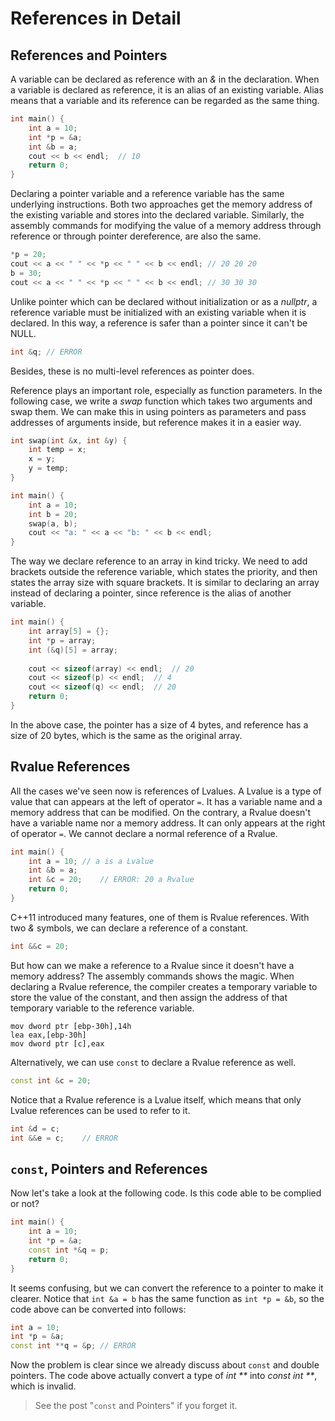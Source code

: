 # References in Detail

## References and Pointers

A variable can be declared as reference with an *&* in the declaration. When a variable is declared as reference, it is an alias of an existing variable. Alias means that a variable and its reference can be regarded as the same thing.

```cpp
int main() {
    int a = 10;
    int *p = &a;
    int &b = a;
    cout << b << endl;	// 10
    return 0;
}
```

Declaring a pointer variable and a reference variable has the same underlying instructions. Both two approaches get the memory address of the existing variable and stores into the declared variable. Similarly, the assembly commands for modifying the value of a memory address through reference or through pointer dereference, are also the same.

```cpp
*p = 20;
cout << a << " " << *p << " " << b << endl;	// 20 20 20
b = 30;
cout << a << " " << *p << " " << b << endl;	// 30 30 30
```

Unlike pointer which can be declared without initialization or as a *nullptr*, a reference variable must be initialized with an existing variable when it is declared. In this way, a reference is safer than a pointer since it can't be NULL.

```cpp
int &q;	// ERROR
```

Besides, these is no multi-level references as pointer does.

Reference plays an important role, especially as function parameters. In the following case, we write a *swap* function which takes two arguments and swap them. We can make this in using pointers as parameters and pass addresses of arguments inside, but reference makes it in a easier way.

```cpp
int swap(int &x, int &y) {
    int temp = x;
    x = y;
    y = temp;
}

int main() {
    int a = 10;
    int b = 20;
    swap(a, b);
    cout << "a: " << a << "b: " << b << endl;
}
```

The way we declare reference to an array in kind tricky. We need to add brackets outside the reference variable, which states the priority, and then states the array size with square brackets. It is similar to declaring an array instead of declaring a pointer, since reference is the alias of another variable.

```cpp
int main() {
    int array[5] = {};
    int *p = array;
    int (&q)[5] = array; 
    
    cout << sizeof(array) << endl;	// 20
    cout << sizeof(p) << endl;	// 4
    cout << sizeof(q) << endl;	// 20
	return 0;
}
```

In the above case, the pointer has a size of 4 bytes, and reference has a size of 20 bytes, which is the same as the original array.

## Rvalue References

All the cases we've seen now is references of Lvalues. A Lvalue is a type of value that can appears at the left of operator `=`. It has a variable name and a memory address that can be modified. On the contrary, a Rvalue doesn't have a variable name nor a memory address. It can only appears at the right of operator `=`. We cannot declare a normal reference of a Rvalue.

```cpp
int main() {
    int a = 10;	// a is a Lvalue
    int &b = a;
    int &c = 20;	// ERROR: 20 a Rvalue
    return 0;
}
```

C++11 introduced many features, one of them is Rvalue references. With two *&* symbols, we can declare a reference of a constant. 

```cpp
int &&c = 20;
```

But how can we make a reference to a Rvalue since it doesn't have a memory address? The assembly commands shows the magic. When declaring a Rvalue reference, the compiler creates a temporary variable to store the value of the constant, and then assign the address of that temporary variable to the reference variable.

```assembly
mov	dword ptr [ebp-30h],14h
lea	eax,[ebp-30h]
mov dword ptr [c],eax
```

Alternatively, we can use `const` to declare a Rvalue reference as well.

```cpp
const int &c = 20;
```

Notice that a Rvalue reference is a Lvalue itself, which means that only Lvalue references can be used to refer to it.

```cpp
int &d = c;
int &&e = c;	// ERROR
```

## `const`, Pointers and References

Now let's take a look at the following code. Is this code able to be complied or not?

```cpp
int main() {
    int a = 10;
    int *p = &a;
    const int *&q = p;
    return 0;
}
```

It seems confusing, but we can convert the reference to a pointer to make it clearer. Notice that `int &a = b` has the same function as `int *p = &b`, so the code above can be converted into follows:

```cpp
int a = 10;
int *p = &a;
const int **q = &p;	// ERROR
```

Now the problem is clear since we already discuss about `const` and double pointers. The code above actually convert a type of *int \*\** into *const int \*\**, which is invalid.

> See the post "`const` and Pointers" if you forget it.







